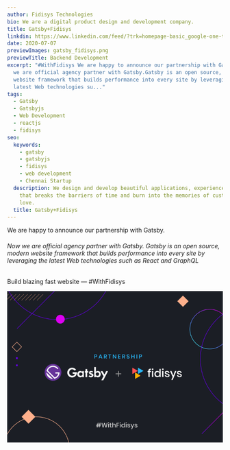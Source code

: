 ```yaml
---
author: Fidisys Technologies
bio: We are a digital product design and development company.
title: Gatsby+Fidisys
linkdin: https://www.linkedin.com/feed/?trk=homepage-basic_google-one-tap-submit
date: 2020-07-07
previewImages: gatsby_fidisys.png
previewTitle: Backend Development
excerpt: "#WithFidisys We are happy to announce our partnership with Gatsby. Now
  we are official agency partner with Gatsby.Gatsby is an open source, modern
  website framework that builds performance into every site by leveraging the
  latest Web technologies su..."
tags:
  - Gatsby
  - Gatsbyjs
  - Web Development
  - reactjs
  - fidisys
seo:
  keywords:
    - gatsby
    - gatsbyjs
    - fidisys
    - web development
    - Chennai Startup
  description: We design and develop beautiful applications, experience and brands
    that breaks the barriers of time and burn into the memories of customers
    love.
  title: Gatsby+Fidisys
---
```

We are happy to announce our partnership with Gatsby.

###### Now we are official agency partner with Gatsby. Gatsby is an open source, modern website framework that builds performance into every site by leveraging the latest Web technologies such as React and GraphQL

Build blazing fast website — #WithFidisys

![WithFidisys](gatsby_fidisys.png "WithFidisys")